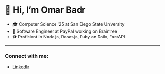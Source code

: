 # 👋 Hi, I’m Omar Badr

- 🎓 Computer Science '25 at San Diego State University
- 🌟 Software Engineer at PayPal working on Braintree
- 🛠️ Proficient in Node.js, React.js, Ruby on Rails, FastAPI

---

### Connect with me:
- [LinkedIn](https://www.linkedin.com/in/omarbadr0/)
